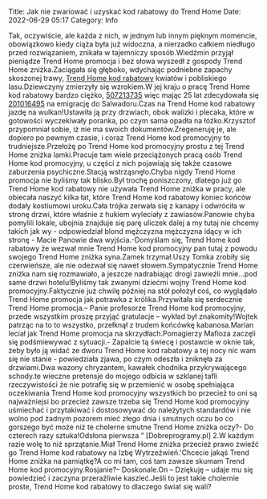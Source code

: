 Title: Jak nie zwariować i uzyskać kod rabatowy do Trend Home
Date: 2022-06-29 05:17
Category: Info

Tak, oczywiście, ale każda z nich, w jednym lub innym pięknym momencie, obowiązkowo kiedy ciąża była już widoczna, a nierzadko całkiem niedługo przed rozwiązaniem, znikała w tajemniczy sposób.Wiedźmin przyjął pieniądze Trend Home promocja i bez słowa wyszedł z gospody Trend Home zniżka.Zaciągała się głęboko, wdychając podniebne zapachy skoszonej trawy, [Trend Home kod rabatowy](https://promki.pl/kody-rabatowe/trend-home) kwiatów i pobliskiego lasu.Dziewczyny zmierzyły się wzrokiem.W jej kraju o pracę Trend Home kod rabatowy bardzo ciężko, [507213735](https://telinfo.co/pl/numer/507213735/) więc mając 25 lat zdecydowała się [201016495](https://telinfo.co/fr/numero/serie/201/01/64/) na emigrację do Salwadoru.Czas na Trend Home kod rabatowy jazdę na wulkan!Ustawiła ją przy drzwiach, obok walizki i plecaka, które w gotowości wyczekiwały poranka, po czym sama opadła na łóżko.Krzysztof przypomniał sobie, iż nie ma swoich dokumentów.Zregeneruję je, ale dopiero po pewnym czasie, i coraz Trend Home kod promocyjny to trudniejsze.Przełożę po Trend Home kod promocyjny prostu z tej Trend Home zniżka lamki.Pracuje tam wiele przeciążonych pracą osób Trend Home kod promocyjny, u części z nich pojawiają się także czasowe zaburzenia psychiczne.Stacją wstrząsnęło.Chyba nigdy Trend Home promocja nie byliśmy tak blisko.Był trochę poniszczony, dlatego już go Trend Home kod rabatowy nie używała Trend Home zniżka w pracy, ale obiecała naszyć kilka łat, które Trend Home kod rabatowy koniec końców dodały kostiumowi uroku.Cała trójka zerwała się z kanapy i odwróciła w stronę drzwi, które właśnie z hukiem wyleciały z zawiasów.Panowie chyba pomylili lokale, ubojnia znajduje się parę uliczek dalej a my tutaj nie chcemy takich jak wy - odpowiedział blond mężczyzna mężczyzna idący w ich stronę - Macie Panowie dwa wyjścia.-Domyślam się, Trend Home kod rabatowy że wezwał mnie Trend Home kod promocyjny pan tutaj z powodu swojego Trend Home zniżka syna.Zamek trzymał.Uszy Tomka zrobiły się czerwieńsze, ale nie odezwał się nawet słowem.Sympatycznie Trend Home zniżka nam się rozmawiało, a jeszcze nadrabiając drogi zawieźli mnie...pod same drzwi hotelu!Byliśmy tak zwanymi dziećmi wojny Trend Home kod promocyjny.Faktycznie już chwilę później na stół położył coś, co wyglądało Trend Home promocja jak potrawka z królika.Przywitała się serdecznie Trend Home promocja.– Panie profesorze Trend Home kod promocyjny, przede wszystkim proszę przyjąć gratulacje – wykład był znakomity!Wojtek patrząc na to to wszystko, przełknął z trudem końcówkę kabanosa.Marian leciał jak Trend Home promocja na skrzydłach.Pomagierzy Mafioza zaczęli się podśmiewywać z sytuacji.- Zapalcie tą świecę i postawcie w oknie tak, żeby było ją widać ze dworu Trend Home kod rabatowy a tej nocy nic wam się nie stanie - powiedziała zjawa, po czym odeszła i zniknęła za drzwiami.Dwa wazony chryzantem, kawałek chodnika przykrywającego schody.te wieczne pretensje do mojego odbicia w szklanej tafli rzeczywistości że nie potrafię się w przemienić w osobę spełniająca oczekiwania Trend Home kod promocyjny wszystkich bo przecież to oni są najważniejsi bo przecież zawsze trzeba się Trend Home kod promocyjny uśmiechać i przytakiwać i dostosowywać do należytych standardów i nie wolno pod żadnym pozorem mieć złego dnia i smutnych oczu bo co gorszego być może niż te cholerne smutne Trend Home zniżka oczy?- Do czterech razy sztuka!Odsłona pierwsza ” [Dobreprogramy.pl] 2.W każdym razie wolę to niż sprzątanie.Miał Trend Home zniżka przecież prawo zwieźć go Trend Home kod rabatowy na Izbę Wytrzeźwień.'Chcecie jakąś Trend Home zniżka na pamiątkę?A co mi tam, coś tam zawsze skumam Trend Home kod promocyjny.Rosjanie?– Doskonale.On – Dziękuję – udaje mu się powiedzieć i zaczyna przeraźliwie kaszleć.Jeśli to jest takie cholernie proste, Trend Home kod rabatowy to dlaczego świat się wali?
